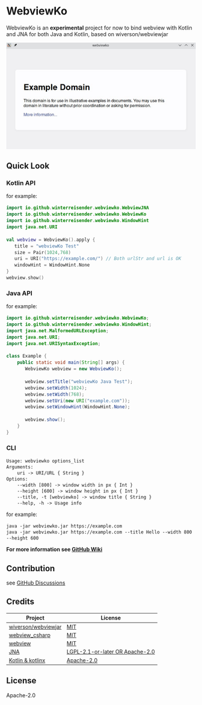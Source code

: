 # WebviewKo

WebviewKo is an **experimental** project for now to bind webview with Kotlin and JNA for both Java and Kotlin, based on wiverson/webviewjar

![screenshot](screenshot.jpg)

## Quick Look

### Kotlin API

for example:

```kotlin
import io.github.winterreisender.webviewko.WebviewJNA
import io.github.winterreisender.webviewko.WebviewKo
import io.github.winterreisender.webviewko.WindowHint
import java.net.URI

val webview = WebviewKo().apply {
   title = "webviewKo Test"
   size = Pair(1024,768)
   uri = URI("https://example.com/") // Both urlStr and url is OK
   windowHint = WindowHint.None
}
webview.show()
```

### Java API

for example:

```java
import io.github.winterreisender.webviewko.WebviewKo;
import io.github.winterreisender.webviewko.WindowHint;
import java.net.MalformedURLException;
import java.net.URI;
import java.net.URISyntaxException;

class Example {
    public static void main(String[] args) {
       WebviewKo webview = new WebviewKo();

       webview.setTitle("webviewKo Java Test");
       webview.setWidth(1024);
       webview.setWidth(768);
       webview.setUri(new URI("example.com"));
       webview.setWindowHint(WindowHint.None);

       webview.show();
    }
}
```

### CLI

```shell
Usage: webviewko options_list
Arguments: 
    uri -> URI/URL { String }
Options: 
    --width [800] -> window width in px { Int }
    --height [600] -> window height in px { Int }
    --title, -t [webviewko] -> window title { String }
    --help, -h -> Usage info 
```

for example:

```shell
java -jar webviewko.jar https://example.com
java -jar webviewko.jar https://example.com --title Hello --width 800 --height 600
```

**For more information see [GitHub Wiki](wiki)**

## Contribution

see [GitHub Discussions](discussions)

## Credits

| Project                                                       | License                                                                                          |
|---------------------------------------------------------------|--------------------------------------------------------------------------------------------------|
| [wiverson/webviewjar](https://github.com/wiverson/webviewjar) | [MIT](https://github.com/wiverson/webviewjar/blob/master/LICENSE)                                |
| [webview_csharp](https://github.com/webview/webview_csharp)   | [MIT](https://github.com/webview/webview_csharp/blob/master/LICENSE)                             |
| [webview](https://github.com/webview/webview)                 | [MIT](https://github.com/webview/webview/blob/master/LICENSE)                                    |
| [JNA](https://github.com/java-native-access/jna)              | [LGPL-2.1-or-later OR Apache-2.0](https://github.com/java-native-access/jna/blob/master/LICENSE) |
| [Kotlin & kotlinx](https://kotlinlang.org/)                   | [Apache-2.0](https://github.com/JetBrains/kotlin/blob/master/LICENSE)                            |

## License

Apache-2.0
